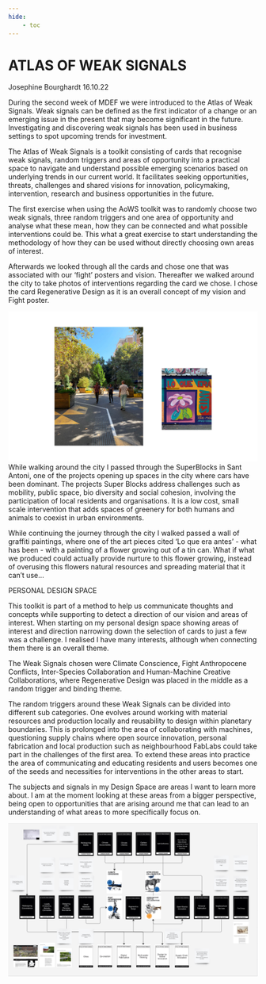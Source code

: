 ```yaml
---
hide:
    - toc
---
```


# ATLAS OF WEAK SIGNALS

Josephine Bourghardt 16.10.22

During the second week of MDEF we were introduced to the Atlas of Weak Signals. Weak signals can be defined as the first indicator of a change or an emerging issue in the present that may become significant in the future. Investigating and discovering weak signals has been used in business settings to spot upcoming trends for investment. 

The Atlas of Weak Signals is a toolkit consisting of cards that recognise weak signals, random triggers and areas of opportunity into a practical space to navigate and understand possible emerging scenarios based on underlying trends in our current world. It facilitates seeking opportunities, threats, challenges  and shared visions for innovation, policymaking, intervention, research and business opportunities in the future. 

The first exercise when using the AoWS toolkit was to randomly choose two weak signals, three random triggers and one area of opportunity and analyse what these mean, how they can be connected and what possible interventions could be. This what a great exercise to start understanding the methodology of how they can be used without directly choosing own areas of interest.

Afterwards we looked through all the cards and chose one that was associated with our ‘fight’ posters and vision. Thereafter we walked around the city to take photos of interventions regarding the card we chose. I chose the card Regenerative Design as it is an overall concept of my vision and Fight poster. 

![](../images/AoWS/regenerativepics.jpg)
While walking around the city I passed through the SuperBlocks in Sant Antoni, one of the projects opening up spaces in the city where cars have been dominant. The projects Super Blocks address challenges such as mobility, public space, bio diversity and social cohesion, involving the participation of local residents and organisations. It is a low cost, small scale intervention that adds spaces of greenery for both humans and animals to coexist in urban environments. 

While continuing the journey through the city I walked passed a wall of graffiti paintings, where one of the art pieces cited ‘Lo que era antes’ - what has been - with a painting of a flower growing out of a tin can. What if what we produced could actually provide nurture to this flower growing, instead of overusing this flowers natural resources and spreading material that it can’t use…

PERSONAL DESIGN SPACE

This toolkit is part of a method to help us communicate thoughts and concepts while supporting to detect a direction of our vision and areas of interest. When starting on my personal design space showing areas of interest and direction narrowing down the selection of cards to just a few was a challenge. I realised I have many interests, although when connecting them there is an overall theme. 

The Weak Signals chosen were Climate Conscience, Fight Anthropocene Conflicts, Inter-Species Collaboration and Human-Machine Creative Collaborations, where Regenerative Design was placed in the middle as a random trigger and binding theme. 

The random triggers around these Weak Signals can be divided into different sub categories. One evolves around working with material resources and production locally and reusability to design within planetary boundaries. This is prolonged into the area of collaborating with machines, questioning supply chains where open source innovation, personal fabrication and local production such as neighbourhood FabLabs could take part in the challenges of the first area. To extend these areas into practice the area of communicating and educating residents and users becomes one of the seeds and necessities for interventions in the other areas to start.

The subjects and signals in my Design Space are areas I want to learn more about. I am at the moment looking at these areas from a bigger perspective, being open to opportunities that are arising around me that can lead to an understanding of what areas to more specifically focus on.

![](../images/AoWS/designspace.png)